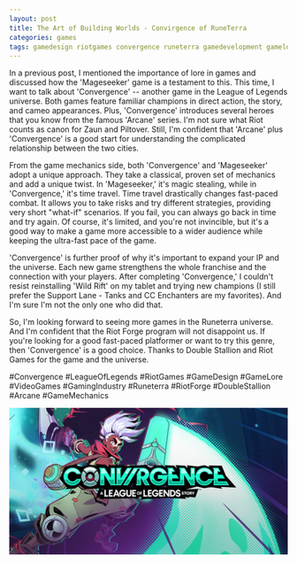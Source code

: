 ```yaml
---
layout: post
title: The Art of Building Worlds - Convirgence of RuneTerra
categories: games
tags: gamedesign riotgames convergence runeterra gamedevelopment gamelore videogameindustry
---
```


In a previous post, I mentioned the importance of lore in games and discussed how the 'Mageseeker' game is a testament to this. This time, I want to talk about 'Convergence' -- another game in the League of Legends universe. Both games feature familiar champions in direct action, the story, and cameo appearances. Plus, 'Convergence' introduces several heroes that you know from the famous 'Arcane' series. I'm not sure what Riot counts as canon for Zaun and Piltover. Still, I'm confident that 'Arcane' plus 'Convergence' is a good start for understanding the complicated relationship between the two cities.

From the game mechanics side, both 'Convergence' and 'Mageseeker' adopt a unique approach. They take a classical, proven set of mechanics and add a unique twist. In 'Mageseeker,' it's magic stealing, while in 'Convergence,' it's time travel. Time travel drastically changes fast-paced combat. It allows you to take risks and try different strategies, providing very short "what-if" scenarios. If you fail, you can always go back in time and try again. Of course, it's limited, and you're not invincible, but it's a good way to make a game more accessible to a wider audience while keeping the ultra-fast pace of the game.

'Convergence' is further proof of why it's important to expand your IP and the universe. Each new game strengthens the whole franchise and the connection with your players. After completing 'Convergence,' I couldn't resist reinstalling 'Wild Rift' on my tablet and trying new champions (I still prefer the Support Lane - Tanks and CC Enchanters are my favorites). And I'm sure I'm not the only one who did that.

So, I'm looking forward to seeing more games in the Runeterra universe. And I'm confident that the Riot Forge program will not disappoint us. If you're looking for a good fast-paced platformer or want to try this genre, then 'Convergence' is a good choice. Thanks to Double Stallion and Riot Games for the game and the universe.

#Convergence #LeagueOfLegends #RiotGames #GameDesign #GameLore #VideoGames #GamingIndustry #Runeterra #RiotForge #DoubleStallion #Arcane #GameMechanics

![Convergence Game Poster](/assets/images/convirgence_game_poster.jpeg)


